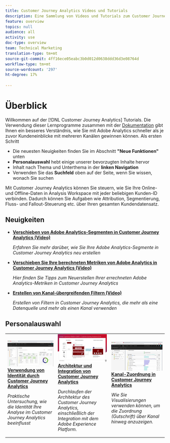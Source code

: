 ```yaml
---
title: Customer Journey Analytics Videos und Tutorials
description: Eine Sammlung von Videos und Tutorials zum Customer Journey Analytics von Adoben.
feature: overview
topics: null
audience: all
activity: use
doc-type: overview
team: Technical Marketing
translation-type: tm+mt
source-git-commit: 4ff16ece05eabc3b0d012d0638ddd36d3e08764d
workflow-type: tm+mt
source-wordcount: '297'
ht-degree: 17%

---
```



# Überblick

Willkommen auf der [!DNL Customer Journey Analytics] Tutorials.  Die Verwendung dieser Lernprogramme zusammen mit der [Dokumentation](https://docs.adobe.com/content/help/de-DE/analytics-platform/using/cja-landing.html) gibt Ihnen ein besseres Verständnis, wie Sie mit Adobe Analytics schneller als je zuvor Kundeneinblicke mit mehreren Kanälen gewinnen können.  Als ersten Schritt

* Die neuesten Neuigkeiten finden Sie im Abschnitt **&quot;Neue Funktionen&quot;** unten
* **Personalauswahl** hebt einige unserer bevorzugten Inhalte hervor
* Inhalt nach Thema und Unterthema in der **linken Navigation**
* Verwenden Sie das **Suchfeld** oben auf der Seite, wenn Sie wissen, wonach Sie suchen

Mit Customer Journey Analytics können Sie steuern, wie Sie Ihre Online- und Offline-Daten in Analysis Workspace mit jeder beliebigen Kunden-ID verbinden. Dadurch können Sie Aufgaben wie Attribution, Segmentierung, Fluss- und Fallout-Steuerung etc. über Ihren gesamten Kundendatensatz.

## Neuigkeiten

* **[Verschieben von Adobe Analytics-Segmenten in Customer Journey Analytics (Video)](/help/moving-adobe-analytics-segments-to-customer-journey-analytics.md)**

   *Erfahren Sie mehr darüber, wie Sie Ihre Adobe Analytics-Segmente in Customer Journey Analytics neu erstellen*

* **[Verschieben Sie Ihre berechneten Metriken von Adobe Analytics in Customer Journey Analytics (Video)](/help/moving-your-calculated-metrics-from-adobe-analytics-to-customer-journey-analytics.md)**

   *Hier finden Sie Tipps zum Neuerstellen Ihrer errechneten Adobe Analytics-Metriken in Customer Journey Analytics*

* **[Erstellen von Kanal-übergreifenden Filtern (Video)](/help/creating-cross-channel-filters-in-customer-journey-analytics.md)**

   *Erstellen von Filtern in Customer Journey Analytics, die mehr als eine Datenquelle und mehr als einen Kanal verwenden*

## Personalauswahl

<table>
<tr>
  <td>
    <a href="/help/understanding-how-customer-journey-analytics-uses-identity.md">
      <img alt="Verwendung von Identität durch CJA" src="assets/30750.jpg" />
    </a>
    <div>
      <a href="/help/understanding-how-customer-journey-analytics-uses-identity.md">
    <strong>Verwendung von Identität durch Customer Journey Analytics</strong>
    </a>
    </div>
    <p>
    <em>Praktische Untersuchung, wie die Identität Ihre Analyse im Customer Journey Analytics beeinflusst</em>
    <p>
  </td>
   <td>
    <a href="/help/architecture-and-integrations-of-cja.md">
      <img alt="Architektur und Integration von Customer Journey Analytics" src="assets/32483.jpg" />
    </a>
    <div>
      <a href="/help/architecture-and-integrations-of-cja.md">
    <strong>Architektur und Integration von Customer Journey Analytics</strong>
    </a>
    </div>
    <p>
    <em>Durchlaufen der Architektur des Customer Journey Analytics, einschließlich der Integration mit dem Adobe Experience Platform.</em>
    <p>
  </td>
  <td>
    <a href="/help/cross-channel-attribution-in-customer-journey-analytics.md">
      <img alt="Kanal-Zuordnung in Customer Journey Analytics" src="assets/31772.jpg" />
    </a>
    <div>
      <a href="/help/cross-channel-attribution-in-customer-journey-analytics.md">
    <strong>Kanal-Zuordnung in Customer Journey Analytics</strong>
    </a>
    </div>
    <p>
    <em>Wie Sie Visualisierungen verwenden können, um die Zuordnung (Gutschrift) über Kanal hinweg anzuzeigen.</em>
    <p>
  </td>
</tr>
</table>
